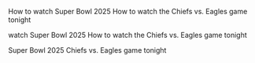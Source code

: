 How to watch Super Bowl 2025 How to watch the Chiefs vs. Eagles game tonight

watch Super Bowl 2025 How to watch the Chiefs vs. Eagles game tonight

Super Bowl 2025 Chiefs vs. Eagles game tonight
